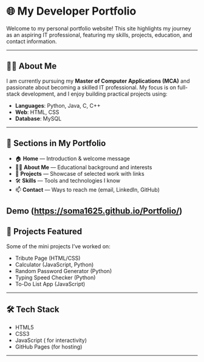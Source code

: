 # 🌐 My Developer Portfolio

Welcome to my personal portfolio website! This site highlights my journey as an aspiring IT professional, featuring my skills, projects, education, and contact information.

---

## 🧑‍💻 About Me

I am currently pursuing my **Master of Computer Applications (MCA)** and passionate about becoming a skilled IT professional. My focus is on full-stack development, and I enjoy building practical projects using:

- **Languages**: Python, Java, C, C++
- **Web**: HTML, CSS
- **Database**: MySQL

---

## 📂 Sections in My Portfolio

- 🏠 **Home** — Introduction & welcome message  
- 👨‍🎓 **About Me** — Educational background and interests  
- 💼 **Projects** — Showcase of selected work with links  
- 🛠️ **Skills** — Tools and technologies I know  
- 📫 **Contact** — Ways to reach me (email, LinkedIn, GitHub)

## Demo (https://soma1625.github.io/Portfolio/)

## 🌟 Projects Featured

Some of the mini projects I’ve worked on:
- Tribute Page (HTML/CSS)
- Calculator (JavaScript, Python)
- Random Password Generator (Python)
- Typing Speed Checker (Python)
- To-Do List App (JavaScript)

---

## 🛠️ Tech Stack

- HTML5
- CSS3
- JavaScript ( for interactivity)
- GitHub Pages (for hosting)

---


